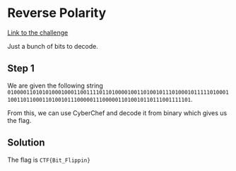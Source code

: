 # Reverse Polarity
[Link to the challenge](https://ctflearn.com/challenge/230)

Just a bunch of bits to decode.

## Step 1
We are given the following string `01000011010101000100011001111011010000100110100101110100010111110100011001101100011010010111000001110000011010010110111001111101`.

From this, we can use CyberChef and decode it from binary which gives us the flag.

## Solution
The flag is `CTF{Bit_Flippin}`